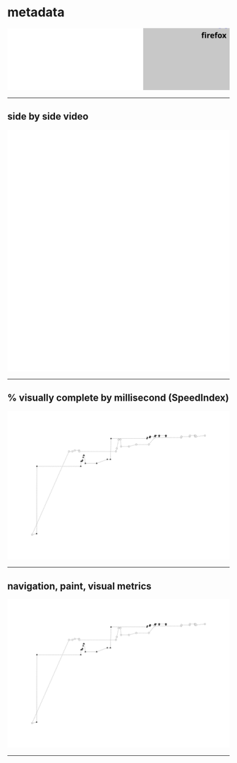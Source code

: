 
# metadata
![test and device metadata](../resources/2025-07-01-android-15-p8-esaiedukasi_x_metadata.svg)

---

## side by side video
![side by side video of firefox by chrome](../resources/2025-07-01-android-15-p8-esaiedukasi_x_video.svg)

---

## % visually complete by millisecond (SpeedIndex)
![line chart of percent visually complete via SpeedIndex metric](../resources/2025-07-01-android-15-p8-esaiedukasi_line_graph.svg)

---

## navigation, paint, visual metrics
![line chart of percent visually complete via SpeedIndex metric](../resources/2025-07-01-android-15-p8-esaiedukasi_line_graph.svg)

---
